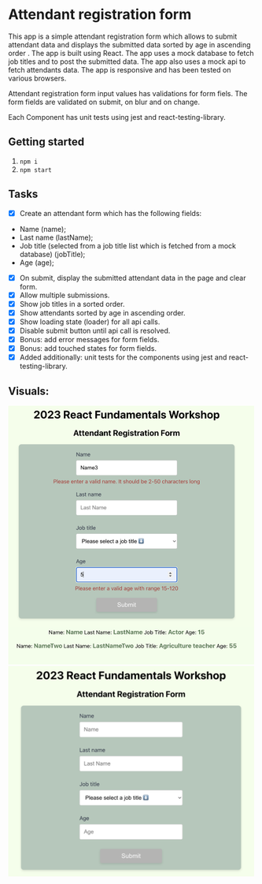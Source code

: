# Attendant registration form

This app is a simple attendant registration form which allows to submit attendant data and displays the submitted data sorted by age in ascending order . The app is built using React. The app uses a mock database to fetch job titles and to post the submitted data. The app also uses a mock api to fetch attendants data. The app is responsive and has been tested on various browsers.

Attendant registration form input values has validations for form fiels. The form fields are validated on submit, on blur and on change.

Each Component has unit tests using jest and react-testing-library.

## Getting started

1. `npm i`
2. `npm start`

## Tasks

- [x] Create an attendant form which has the following fields:
- Name (name);
- Last name (lastName);
- Job title (selected from a job title list which is fetched from a mock database) (jobTitle);
- Age (age);
- [x] On submit, display the submitted attendant data in the page and clear form.
- [x] Allow multiple submissions.
- [x] Show job titles in a sorted order.
- [x] Show attendants sorted by age in ascending order.
- [x] Show loading state (loader) for all api calls.
- [x] Disable submit button until api call is resolved.
- [x] Bonus: add error messages for form fields.
- [x] Bonus: add touched states for form fields.
- [x] Added additionally: unit tests for the components using jest and react-testing-library.

## Visuals:

<img src="./assets/mainForm.png" width="500" alt="Main form">
<img src="./assets/attendantsDataAndValidations.png" width="500" alt="Attendants data and form fields validation">
